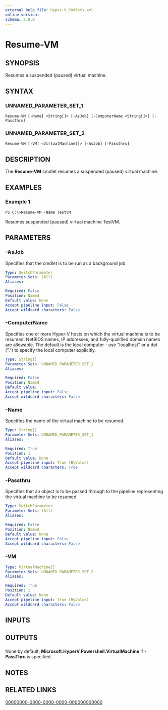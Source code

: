 ```yaml
---
external help file: Hyper-V_Cmdlets.xml
online version: 
schema: 2.0.0
---
```


# Resume-VM

## SYNOPSIS
Resumes a suspended (paused) virtual machine.

## SYNTAX

### UNNAMED_PARAMETER_SET_1
```
Resume-VM [-Name] <String[]> [-AsJob] [-ComputerName <String[]>] [-Passthru]
```

### UNNAMED_PARAMETER_SET_2
```
Resume-VM [-VM] <VirtualMachine[]> [-AsJob] [-Passthru]
```

## DESCRIPTION
The **Resume-VM** cmdlet resumes a suspended (paused) virtual machine.

## EXAMPLES

### Example 1
```
PS C:\>Resume-VM -Name TestVM
```

Resumes suspended (paused) virtual machine TestVM.

## PARAMETERS

### -AsJob
Specifies that the cmdlet is to be run as a background job.

```yaml
Type: SwitchParameter
Parameter Sets: (All)
Aliases: 

Required: False
Position: Named
Default value: None
Accept pipeline input: False
Accept wildcard characters: False
```

### -ComputerName
Specifies one or more Hyper-V hosts on which the virtual machine is to be resumed.
NetBIOS names, IP addresses, and fully-qualified domain names are allowable.
The default is the local computer - use "localhost" or a dot (".") to specify the local computer explicitly.

```yaml
Type: String[]
Parameter Sets: UNNAMED_PARAMETER_SET_1
Aliases: 

Required: False
Position: Named
Default value: .
Accept pipeline input: False
Accept wildcard characters: False
```

### -Name
Specifies the name of the virtual machine to be resumed.

```yaml
Type: String[]
Parameter Sets: UNNAMED_PARAMETER_SET_1
Aliases: 

Required: True
Position: 1
Default value: None
Accept pipeline input: True (ByValue)
Accept wildcard characters: True
```

### -Passthru
Specifies that an object is to be passed through to the pipeline representing the virtual machine to be resumed.

```yaml
Type: SwitchParameter
Parameter Sets: (All)
Aliases: 

Required: False
Position: Named
Default value: None
Accept pipeline input: False
Accept wildcard characters: False
```

### -VM
```yaml
Type: VirtualMachine[]
Parameter Sets: UNNAMED_PARAMETER_SET_2
Aliases: 

Required: True
Position: 1
Default value: None
Accept pipeline input: True (ByValue)
Accept wildcard characters: False
```

## INPUTS

## OUTPUTS

### 
None by default; **Microsoft.HyperV.Powershell.VirtualMachine** if **-PassThru** is specified.

## NOTES

## RELATED LINKS

[00000000-0000-0000-0000-000000000000](00000000-0000-0000-0000-000000000000)

